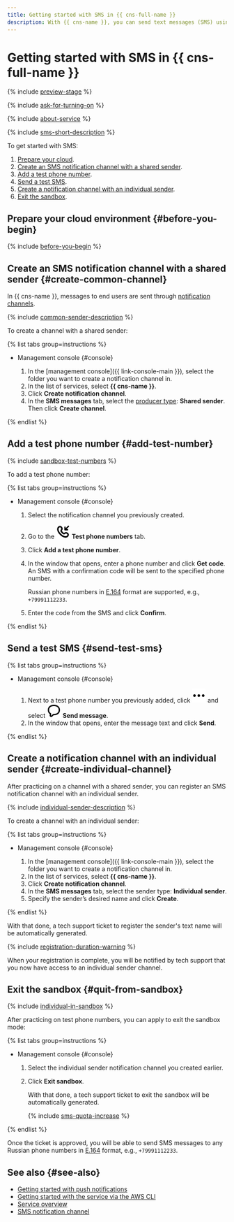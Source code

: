 ```yaml
---
title: Getting started with SMS in {{ cns-full-name }}
description: With {{ cns-name }}, you can send text messages (SMS) using SMS notification channels.
---
```


# Getting started with SMS in {{ cns-full-name }}

{% include [preview-stage](../_includes/notifications/preview-stage.md) %}

{% include [ask-for-turning-on](../_includes/notifications/ask-for-turning-on.md) %}

{% include [about-service](../_includes/notifications/about-service.md) %}

{% include [sms-short-description](../_includes/notifications/sms-short-description.md) %}


To get started with SMS:
1. [Prepare your cloud](#before-you-begin).
1. [Create an SMS notification channel with a shared sender](#create-common-channel).
1. [Add a test phone number](#add-test-number).
1. [Send a test SMS](#send-test-sms).
1. [Create a notification channel with an individual sender](#create-individual-channel).
1. [Exit the sandbox](#quit-from-sandbox).

## Prepare your cloud environment {#before-you-begin}

{% include [before-you-begin](../_tutorials/_tutorials_includes/before-you-begin.md) %}

## Create an SMS notification channel with a shared sender {#create-common-channel}

In {{ cns-name }}, messages to end users are sent through [notification channels](./concepts/index.md#channels).

{% include [common-sender-description](../_includes/notifications/common-sender-description.md) %}

To create a channel with a shared sender:

{% list tabs group=instructions %}

- Management console {#console}

  1. In the [management console]({{ link-console-main }}), select the folder you want to create a notification channel in.
  1. In the list of services, select **{{ cns-name }}**.
  1. Click **Create notification channel**.
  1. In the **SMS messages** tab, select the [producer type](./concepts/sms.md#senders): **Shared sender**. Then click **Create channel**.

{% endlist %}

## Add a test phone number {#add-test-number}

{% include [sandbox-test-numbers](../_includes/notifications/sandbox-test-numbers.md) %}

To add a test phone number:

{% list tabs group=instructions %}

- Management console {#console}

  1. Select the notification channel you previously created.
  1. Go to the ![image](../_assets/console-icons/handset-arrow-in.svg) **Test phone numbers** tab.
  1. Click **Add a test phone number**.
  1. In the window that opens, enter a phone number and click **Get code**. An SMS with a confirmation code will be sent to the specified phone number.

      Russian phone numbers in [E.164](https://en.wikipedia.org/wiki/E.164) format are supported, e.g., `+79991112233`.

  1. Enter the code from the SMS and click **Confirm**.

{% endlist %}

## Send a test SMS {#send-test-sms}

{% list tabs group=instructions %}

- Management console {#console}

  1. Next to a test phone number you previously added, click ![image](../_assets/console-icons/ellipsis.svg) and select ![image](../_assets/console-icons/comment.svg) **Send message**.
  1. In the window that opens, enter the message text and click **Send**.

{% endlist %}

## Create a notification channel with an individual sender {#create-individual-channel}

After practicing on a channel with a shared sender, you can register an SMS notification channel with an individual sender.

{% include [individual-sender-description](../_includes/notifications/individual-sender-description.md) %}

To create a channel with an individual sender:

{% list tabs group=instructions %}

- Management console {#console}

  1. In the [management console]({{ link-console-main }}), select the folder you want to create a notification channel in.
  1. In the list of services, select **{{ cns-name }}**.
  1. Click **Create notification channel**.
  1. In the **SMS messages** tab, select the sender type: **Individual sender**.
  1. Specify the sender’s desired name and click **Create**.

{% endlist %}

With that done, a tech support ticket to register the sender's text name will be automatically generated.

{% include [registration-duration-warning](../_includes/notifications/registration-duration-warning.md) %}

When your registration is complete, you will be notified by tech support that you now have access to an individual sender channel.

## Exit the sandbox {#quit-from-sandbox}

{% include [individual-in-sandbox](../_includes/notifications/individual-in-sandbox.md) %}

After practicing on test phone numbers, you can apply to exit the sandbox mode:

{% list tabs group=instructions %}

- Management console {#console}

  1. Select the individual sender notification channel you created earlier.
  1. Click **Exit sandbox**.

      With that done, a tech support ticket to exit the sandbox will be automatically generated.

      {% include [sms-quota-increase](../_includes/notifications/sms-quota-increase.md) %}

{% endlist %}

Once the ticket is approved, you will be able to send SMS messages to any Russian phone numbers in [E.164](https://en.wikipedia.org/wiki/E.164) format, e.g., `+79991112233`.

## See also {#see-also}

* [Getting started with push notifications](quickstart-sms.md)
* [Getting started with the service via the AWS CLI](./tools/aws-cli.md)
* [Service overview](./concepts/index.md)
* [SMS notification channel](./concepts/sms.md)
